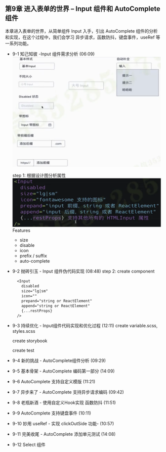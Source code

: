 ## 第9章 进入表单的世界 – Input 组件和 AutoComplete 组件
本章进入表单的世界，从简单组件 Input 入手，引出 AutoComplete 组件的分析和实现，在这个过程中，我们会学习 异步请求，函数防抖，键盘事件，useRef 等一系列功能。

- 9-1 知己知彼 -Input 组件需求分析 (06:09)
  ![](./_images/input-design.png)
  
  step 1: 根据设计图分析属性
  ![](./_images/input-props.png)
  Features
    - size
    - disable
    - icon
    - prefix / suffix
    - auto-complete

- 9-2 抛砖引玉 - Input 组件伪代码实现 (08:48)
  step 2: create component
  ```
    <Input
      disabled
      size="lg|sm"
      icon=""
      prepand="string or ReactElement"
      append="string or ReactElement"
      {...restProps}
    />
  ```
  
- 9-3 持续优化 - Input组件代码实现和优化过程 (12:11)
  create variable.scss, styles.scss

  create storybook

  create test

- 9-4 新的挑战 - AutoComplete组件分析 (09:29)

- 9-5 基本骨架 - AutoComplete 编码第一部分 (14:09)

- 9-6 AutoComplete 支持自定义模版 (11:21)

- 9-7 异步来了 - AutoComplete 支持异步请求编码 (09:42)

- 9-8 老瓶新酒 - 使用自定义Hook实现 函数防抖 (11:51)

- 9-9 AutoComplete 支持键盘事件 (10:11)

- 9-10 妙用 useRef - 实现 clickOutSide 功能- (10:57)

- 9-11 完美收尾 - AutoComplete 添加单元测试 (14:08)

- 9-12 Select 组件

